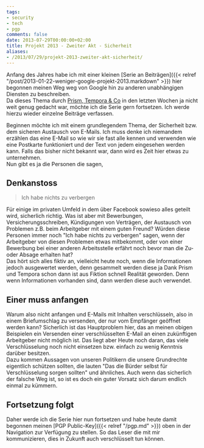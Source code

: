```yaml
---
tags:
- security
- tech
- pgp
comments: false
date: 2013-07-29T00:00:00+02:00
title: Projekt 2013 - Zweiter Akt - Sicherheit
aliases:
- /2013/07/29/projekt-2013-zweiter-akt-sicherheit/
---
```


Anfang des Jahres habe ich mit einer kleinen [Serie an Beiträgen]({{< relref "/post/2013-01-22-weniger-google-projekt-2013.markdown" >}}) hier begonnen meinen Weg weg von Google hin zu anderen unabhängigen Diensten zu beschreiben.  
Da dieses Thema durch [Prism, Tempora & Co](http://www.heise.de/thema/PRISM) in den letzten Wochen ja nicht weit genug gedacht war, möchte ich die Serie gern fortsetzen. Ich werde hierzu wieder einzelne Beiträge verfassen.

Beginnen möchte ich mit einem grundlegendem Thema, der Sicherheit bzw. dem sicheren Austausch von E-Mails. Ich muss denke ich niemandem erzählen das eine E-Mail so wie wir sie fast alle kennen und verwenden wie eine Postkarte funktioniert und der Text von jedem eingesehen werden kann. Falls das bisher nicht bekannt war, dann wird es Zeit hier etwas zu unternehmen.  
Nun gibt es ja die Personen die sagen,

## Denkanstoss

> Ich habe nichts zu verbergen

Für einige im privaten Umfeld in dem über Facebook sowieso alles geteilt wird, sicherlich richtig. Was ist aber mit Bewerbungen, Versicherungsschreiben, Kündigungen von Verträgen, der Austausch von Problemen z.B. beim Arbeitgeber mit einem guten Freund? Würden diese Personen immer noch "Ich habe nichts zu verbergen" sagen, wenn der Arbeitgeber von diesen Problemen etwas mitbekommt, oder von einer Bewerbung bei einer anderen Arbeitsstelle erfährt noch bevor man die Zu- oder Absage erhalten hat?  
Das hört sich alles fiktiv an, vielleicht heute noch, wenn die Informationen jedoch ausgewertet werden, denn gesammelt werden diese ja Dank Prism und Tempora schon dann ist aus Fiktion schnell Realität geworden. Denn wenn Informationen vorhanden sind, dann werden diese auch verwendet.

## Einer muss anfangen

Warum also nicht anfangen und E-Mails mit Inhalten verschlüsseln, also in einem Briefumschlag zu versenden, der nur vom Empfänger geöffnet werden kann? Sicherlich ist das Hauptproblem hier, das an meinen obigen Beispielen ein Versenden einer verschlüsselten E-Mail an einen zukünftigen Arbeitgeber nicht möglich ist. Das liegt aber Heute noch daran, das viele Verschlüsselung noch nicht einsetzen bzw. einfach zu wenig Kenntnis darüber besitzen.  
Dazu kommen Aussagen von unseren Politikern die unsere Grundrechte eigentlich schützen sollten, die lauten "Das die Bürder selbst für Verschlüsselung sorgen sollten" und ähnliches. Auch wenn das sicherlich der falsche Weg ist, so ist es doch ein guter Vorsatz sich darum endlich einmal zu kümmern.

## Fortsetzung folgt

Daher werde ich die Serie hier nun fortsetzen und habe heute damit begonnen meinen [PGP Public-Key]({{< relref "/pgp.md" >}}) oben in der Navigation zur Verfügung zu stellen. So das Leser die mit mir kommunizieren, dies in Zukunft auch verschlüsselt tun können.
